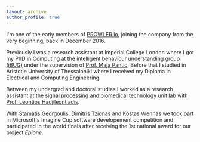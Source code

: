 ```yaml
---
layout: archive
author_profile: true
---
```


I'm one of the early members of [PROWLER.io](www.prowler.io), joining the company from the very beginning, back in December 2016.

Previously I was a research assistant at Imperial College London where I got my PhD in Computing at the [intelligent behaviour understanding group (iBUG)](https://ibug.doc.ic.ac.uk/) under the supervision of [Prof. Maja Pantic](https://ibug.doc.ic.ac.uk/maja/).
Before that I studied in Aristotle University of Thessaloniki where I received my Diploma in Electrical and Computing Engineering.

Between my undergrad and doctoral studies I worked as a research assistant at the [signal processing and biomedical technology unit lab](http://psyche.ee.auth.gr/) with [Prof. Leontios Hadjileontiadis](http://psyche.ee.auth.gr/index.php?option=com_content&view=article&id=18%3A2010-10-25-16-52-20&catid=4%3Aproffesors&Itemid=10&lang=en).

With [Stamatis Georgoulis](http://homes.esat.kuleuven.be/~sgeorgou/), [Dimitris Tzionas](https://www.dimtzionas.com/) and Kostas Vrennas we took part in Microsoft's Imagine Cup software developement competition and participated in the world finals after receiving the 1st national award for our project *Epione*.
